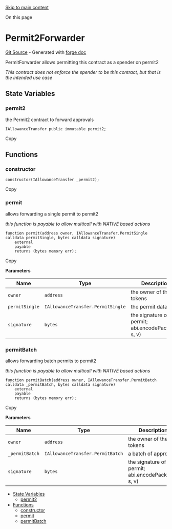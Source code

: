 [Skip to main content](https://docs.uniswap.org/contracts/v4/reference/periphery/base/Permit2Forwarder#)

On this page

# Permit2Forwarder

[Git Source](https://github.com/uniswap/v4-periphery/blob/3f295d8435e4f776ea2daeb96ce1bc6d63f33fc7/src/base/Permit2Forwarder.sol) \- Generated with [forge doc](https://book.getfoundry.sh/reference/forge/forge-doc)

PermitForwarder allows permitting this contract as a spender on permit2

_This contract does not enforce the spender to be this contract, but that is the intended use case_

## State Variables [​](https://docs.uniswap.org/contracts/v4/reference/periphery/base/Permit2Forwarder\#state-variables "Direct link to heading")

### permit2 [​](https://docs.uniswap.org/contracts/v4/reference/periphery/base/Permit2Forwarder\#permit2 "Direct link to heading")

the Permit2 contract to forward approvals

```codeBlockLines_mRuA
IAllowanceTransfer public immutable permit2;

```

Copy

## Functions [​](https://docs.uniswap.org/contracts/v4/reference/periphery/base/Permit2Forwarder\#functions "Direct link to heading")

### constructor [​](https://docs.uniswap.org/contracts/v4/reference/periphery/base/Permit2Forwarder\#constructor "Direct link to heading")

```codeBlockLines_mRuA
constructor(IAllowanceTransfer _permit2);

```

Copy

### permit [​](https://docs.uniswap.org/contracts/v4/reference/periphery/base/Permit2Forwarder\#permit "Direct link to heading")

allows forwarding a single permit to permit2

_this function is payable to allow multicall with NATIVE based actions_

```codeBlockLines_mRuA
function permit(address owner, IAllowanceTransfer.PermitSingle calldata permitSingle, bytes calldata signature)
    external
    payable
    returns (bytes memory err);

```

Copy

**Parameters**

| Name | Type | Description |
| --- | --- | --- |
| `owner` | `address` | the owner of the tokens |
| `permitSingle` | `IAllowanceTransfer.PermitSingle` | the permit data |
| `signature` | `bytes` | the signature of the permit; abi.encodePacked(r, s, v) |

### permitBatch [​](https://docs.uniswap.org/contracts/v4/reference/periphery/base/Permit2Forwarder\#permitbatch "Direct link to heading")

allows forwarding batch permits to permit2

_this function is payable to allow multicall with NATIVE based actions_

```codeBlockLines_mRuA
function permitBatch(address owner, IAllowanceTransfer.PermitBatch calldata _permitBatch, bytes calldata signature)
    external
    payable
    returns (bytes memory err);

```

Copy

**Parameters**

| Name | Type | Description |
| --- | --- | --- |
| `owner` | `address` | the owner of the tokens |
| `_permitBatch` | `IAllowanceTransfer.PermitBatch` | a batch of approvals |
| `signature` | `bytes` | the signature of the permit; abi.encodePacked(r, s, v) |

- [State Variables](https://docs.uniswap.org/contracts/v4/reference/periphery/base/Permit2Forwarder#state-variables)
  - [permit2](https://docs.uniswap.org/contracts/v4/reference/periphery/base/Permit2Forwarder#permit2)
- [Functions](https://docs.uniswap.org/contracts/v4/reference/periphery/base/Permit2Forwarder#functions)
  - [constructor](https://docs.uniswap.org/contracts/v4/reference/periphery/base/Permit2Forwarder#constructor)
  - [permit](https://docs.uniswap.org/contracts/v4/reference/periphery/base/Permit2Forwarder#permit)
  - [permitBatch](https://docs.uniswap.org/contracts/v4/reference/periphery/base/Permit2Forwarder#permitbatch)